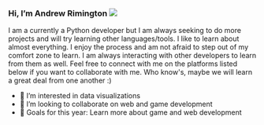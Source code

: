 ### Hi, I’m Andrew Rimington <img src= "https://tenor.com/btq1a.gif">

  I am a currently a Python developer but I am always seeking to do more projects and will try learning other languages/tools. I like to learn about almost everything. I enjoy the process and am not afraid to step out of my comfort zone to learn. I am always interacting with other developers to learn from them as well. Feel free to connect with me on the platforms listed below if you want to collaborate with me. Who know's, maybe we will learn a great deal from one another :)
  
- 👀 I’m interested in data visualizations
- 🤝 I’m looking to collaborate on web and game development
- 🎯 Goals for this year: Learn more about game and web development
